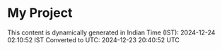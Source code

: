 # My Project

This content is dynamically generated in Indian Time (IST): 2024-12-24 02:10:52 IST
Converted to UTC: 2024-12-23 20:40:52 UTC
